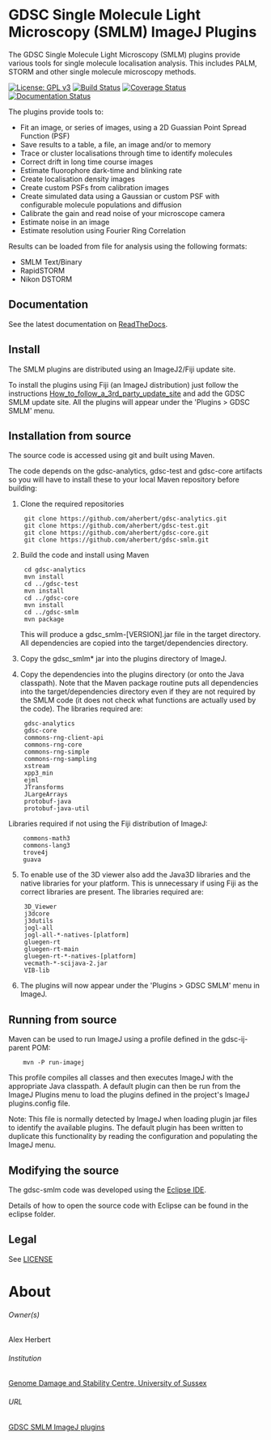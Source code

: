 GDSC Single Molecule Light Microscopy (SMLM) ImageJ Plugins
===========================================================

The GDSC Single Molecule Light Microscopy (SMLM) plugins provide various tools
for single molecule localisation analysis. This includes PALM, STORM and other
single molecule microscopy methods.

[![License: GPL v3](https://img.shields.io/badge/License-GPLv3-blue.svg)](https://www.gnu.org/licenses/gpl-3.0)
[![Build Status](https://travis-ci.com/aherbert/gdsc-smlm.svg?branch=master)](https://travis-ci.com/aherbert/gdsc-smlm)
[![Coverage Status](https://coveralls.io/repos/github/aherbert/gdsc-smlm/badge.svg?branch=master)](https://coveralls.io/github/aherbert/gdsc-smlm?branch=master)
[![Documentation Status](https://readthedocs.org/projects/gdsc-smlm/badge/?version=latest)](https://gdsc-smlm.readthedocs.io/en/latest/?badge=latest)


The plugins provide tools to:

- Fit an image, or series of images, using a 2D Guassian Point Spread Function
(PSF)
- Save results to a table, a file, an image and/or to memory
- Trace or cluster localisations through time to identify molecules
- Correct drift in long time course images
- Estimate fluorophore dark-time and blinking rate
- Create localisation density images
- Create custom PSFs from calibration images
- Create simulated data using a Gaussian or custom PSF with configurable
molecule populations and diffusion
- Calibrate the gain and read noise of your microscope camera
- Estimate noise in an image
- Estimate resolution using Fourier Ring Correlation

Results can be loaded from file for analysis using the following formats:

- SMLM Text/Binary
- RapidSTORM
- Nikon DSTORM


Documentation
-------------

See the latest documentation on [ReadTheDocs](https://gdsc-smlm.readthedocs.io).


Install
-------

The SMLM plugins are distributed using an ImageJ2/Fiji update site.

To install the plugins using Fiji (an ImageJ distribution) just follow the
instructions [How_to_follow_a_3rd_party_update_site](http://fiji.sc/How_to_follow_a_3rd_party_update_site)
and add the GDSC SMLM update site. All the plugins will appear under the 'Plugins > GDSC SMLM' menu.


Installation from source
------------------------

The source code is accessed using git and built using Maven.

The code depends on the gdsc-analytics, gdsc-test and gdsc-core artifacts so
you will have to install these to your local Maven repository before building:

1. Clone the required repositories

        git clone https://github.com/aherbert/gdsc-analytics.git
        git clone https://github.com/aherbert/gdsc-test.git
        git clone https://github.com/aherbert/gdsc-core.git
        git clone https://github.com/aherbert/gdsc-smlm.git

2. Build the code and install using Maven

        cd gdsc-analytics
        mvn install
        cd ../gdsc-test
        mvn install
        cd ../gdsc-core
        mvn install
        cd ../gdsc-smlm
        mvn package

	This will produce a gdsc_smlm-[VERSION].jar file in the target directory.
	All dependencies are copied into the target/dependencies directory.

3. Copy the gdsc_smlm* jar into the plugins directory of ImageJ.

4. Copy the dependencies into the plugins directory (or onto the Java
classpath). Note that the Maven package routine puts all dependencies into
the target/dependencies directory even if they are not required by the SMLM code
(it does not check what functions are actually used by the code). The libraries
required are:

        gdsc-analytics
        gdsc-core
        commons-rng-client-api
        commons-rng-core
        commons-rng-simple
        commons-rng-sampling
        xstream
        xpp3_min
        ejml
        JTransforms
        JLargeArrays
        protobuf-java
        protobuf-java-util

Libraries required if not using the Fiji distribution of ImageJ:

        commons-math3
        commons-lang3
        trove4j
        guava

5. To enable use of the 3D viewer also add the Java3D libraries and the native libraries for your
platform. This is unnecessary if using Fiji as the correct libraries are present. The libraries
required are:

        3D_Viewer
        j3dcore
        j3dutils
        jogl-all
        jogl-all-*-natives-[platform]
        gluegen-rt
        gluegen-rt-main
        gluegen-rt-*-natives-[platform]
        vecmath-*-scijava-2.jar
        VIB-lib


6. The plugins will now appear under the 'Plugins > GDSC SMLM' menu in ImageJ.


Running from source
-------------------

Maven can be used to run ImageJ using a profile defined in the gdsc-ij-parent POM:

        mvn -P run-imagej

This profile compiles all classes and then executes ImageJ with the appropriate Java classpath. A
default plugin can then be run from the ImageJ Plugins menu to load the plugins defined in the
project's ImageJ plugins.config file. 

Note: This file is normally detected by ImageJ when loading plugin jar files to identify the
available plugins. The default plugin has been written to duplicate this functionality by reading
the configuration and populating the ImageJ menu.


Modifying the source
--------------------

The gdsc-smlm code was developed using the [Eclipse IDE](https://eclipse.org/).

Details of how to open the source code with Eclipse can be found in the eclipse
folder.


Legal
-----

See [LICENSE](LICENSE.txt)


# About #

###### Owner(s) ######
Alex Herbert

###### Institution ######
[Genome Damage and Stability Centre, University of Sussex](http://www.sussex.ac.uk/gdsc/)

###### URL ######
[GDSC SMLM ImageJ plugins](https://gdsc-smlm.readthedocs.io/en/latest/)
